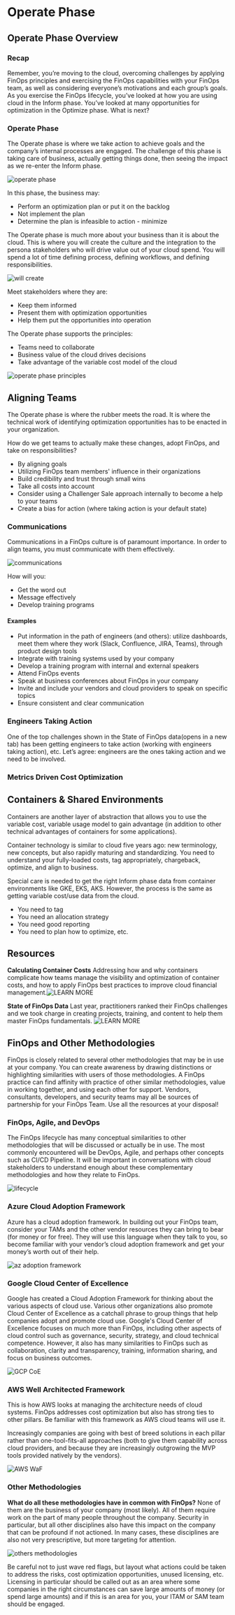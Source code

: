 # Operate Phase

## Operate Phase Overview

### Recap

 Remember, you’re moving to the cloud, overcoming challenges by applying FinOps principles and exercising the FinOps capabilities with your FinOps team, as well as considering everyone’s motivations and each group’s goals. As you exercise the FinOps lifecycle, you’ve looked at how you are using cloud in the Inform phase. You’ve looked at many opportunities for optimization in the Optimize phase. What is next?

### Operate Phase

 The Operate phase is where we take action to achieve goals and the company’s internal processes are engaged. The challenge of this phase is taking care of business, actually getting things done, then seeing the impact as we re-enter the Inform phase.

 ![operate phase](images/course/77-focp.png)

 In this phase, the business may:

 * Perform an optimization plan or put it on the backlog
 * Not implement the plan
 * Determine the plan is infeasible to action - minimize
 
 The Operate phase is much more about your business than it is about the cloud. This is where you will create the culture and the integration to the persona stakeholders who will drive value out of your cloud spend. You will spend a lot of time defining process, defining workflows, and defining responsibilities. 

 ![will create](images/course/78-focp.png)

 Meet stakeholders where they are:

 * Keep them informed
 * Present them with optimization opportunities
 * Help them put the opportunities into operation

 The Operate phase supports the principles:

 * Teams need to collaborate
 * Business value of the cloud drives decisions
 * Take advantage of the variable cost model of the cloud

 ![operate phase principles](images/course/79-focp.png)

## Aligning Teams

 The Operate phase is where the rubber meets the road. It is where the technical work of identifying optimization opportunities has to be enacted in your organization.

 How do we get teams to actually make these changes, adopt FinOps, and take on responsibilities?

 * By aligning goals
 * Utilizing FinOps team members' influence in their organizations
 * Build credibility and trust through small wins
 * Take all costs into account
 * Consider using a Challenger Sale approach internally to become a help to your teams
 * Create a bias for action (where taking action is your default state)

### Communications

 Communications in a FinOps culture is of paramount importance. In order to align teams, you must communicate with them effectively. 

 ![communications](images/course/80-focp.png)

 How will you:

 * Get the word out
 * Message effectively
 * Develop training programs

#### Examples

 * Put information in the path of engineers (and others): utilize dashboards, meet them where they work (Slack, Confluence, JIRA, Teams), through product design tools 
 * Integrate with training systems used by your company
 * Develop a training program with internal and external speakers
 * Attend FinOps events
 * Speak at business conferences about FinOps in your company
 * Invite and include your vendors and cloud providers to speak on specific topics
 * Ensure consistent and clear communication

### Engineers Taking Action

 One of the top challenges shown in the State of FinOps data(opens in a new tab) has been getting engineers to take action (working with engineers taking action), etc. Let’s agree: engineers are the ones taking action and we need to be involved.

### Metrics Driven Cost Optimization

## Containers & Shared Environments

 Containers are another layer of abstraction that allows you to use the variable cost, variable usage model to gain advantage (in addition to other technical advantages of containers for some applications).

 Container technology is similar to cloud five years ago: new terminology, new concepts, but also rapidly maturing and standardizing. You need to understand your fully-loaded costs, tag appropriately, chargeback, optimize, and align to business. 

 Special care is needed to get the right Inform phase data from container environments like GKE, EKS, AKS. However, the process is the same as getting variable cost/use data from the cloud. 

 * You need to tag
 * You need an allocation strategy
 * You need good reporting
 * You need to plan how to optimize, etc. 

## Resources

 **Calculating Container Costs** Addressing how and why containers complicate how teams manage the visibility and optimization of container costs, and how to apply FinOps best practices to improve cloud financial management.![LEARN MORE](https://fino.ps/JQVMw8)

 **State of FinOps Data** Last year, practitioners ranked their FinOps challenges and we took charge in creating projects, training, and content to help them master FinOps fundamentals. ![LEARN MORE](https://data.finops.org/#nav-challenges)

## FinOps and Other Methodologies

 FinOps is closely related to several other methodologies that may be in use at your company. You can create awareness by drawing distinctions or highlighting similarities with users of those methodologies. A FinOps practice can find affinity with practice of other similar methodologies, value in working together, and using each other for support. Vendors, consultants, developers, and security teams may all be sources of partnership for your FinOps Team. Use all the resources at your disposal!

### FinOps, Agile, and DevOps

 The FinOps lifecycle has many conceptual similarities to other methodologies that will be discussed or actually be in use. The most commonly encountered will be DevOps, Agile, and perhaps other concepts such as CI/CD Pipeline. It will be important in conversations with cloud stakeholders to understand enough about these complementary methodologies and how they relate to FinOps.

 ![lifecycle](images/course/81-focp.png)

### Azure Cloud Adoption Framework

 Azure has a cloud adoption framework. In building out your FinOps team, consider your TAMs and the other vendor resources they can bring to bear (for money or for free). They will use this language when they talk to you, so become familiar with your vendor’s cloud adoption framework and get your money’s worth out of their help.

 ![az adoption framework](images/course/82-focp.png)

### Google Cloud Center of Excellence

 Google has created a Cloud Adoption Framework for thinking about the various aspects of cloud use. Various other organizations also promote Cloud Center of Excellence as a catchall phrase to group things that help companies adopt and promote cloud use. Google's Cloud Center of Excellence focuses on much more than FinOps, including other aspects of cloud control such as governance, security, strategy, and cloud technical competence. However, it also has many similarities to FinOps such as collaboration, clarity and transparency, training, information sharing, and focus on business outcomes. 

 ![GCP CoE](images/course/83-focp.png)

### AWS Well Architected Framework

 This is how AWS looks at managing the architecture needs of cloud systems. FinOps addresses cost optimization but also has strong ties to other pillars. Be familiar with this framework as AWS cloud teams will use it.

 Increasingly companies are going with best of breed solutions in each pillar rather than one-tool-fits-all approaches (both to give them capability across cloud providers, and because they are increasingly outgrowing the MVP tools provided natively by the vendors).

 ![AWS WaF](images/course/84-focp.png)

### Other Methodologies

 **What do all these methodologies have in common with FinOps?** None of them are the business of your company (most likely). All of them require work on the part of many people throughout the company. Security in particular, but all other disciplines also have this impact on the company that can be profound if not actioned. In many cases, these disciplines are also not very prescriptive, but more targeting for attention.

 ![others methodologies](images/course/85-focp.png)

 Be careful not to just wave red flags, but layout what actions could be taken to address the risks, cost optimization opportunities, unused licensing, etc. Licensing in particular should be called out as an area where some companies in the right circumstances can save large amounts of money (or spend large amounts) and if this is an area for you, your ITAM or SAM team should be engaged. 